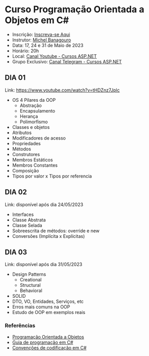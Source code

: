 # Curso Programação Orientada a Objetos em C#

* Inscrição: [Inscreva-se Aqui](https://lp.cursosdeaspnet.com.br/curso-poo-csharp-online-gratuito)
* Instrutor: [Michel Banagouro](https://www.linkedin.com/in/mbanagouro/)
* Data: 17, 24 e 31 de Maio de 2023
* Horário: 20h
* Local: [Canal Youtube - Cursos ASP.NET](https://www.youtube.com/@cursosaspnet)
* Grupo Exclusivo: [Canal Telegram - Cursos ASP.NET](https://t.me/+lb125hIwpbY4Y2Ex)

## DIA 01

Link: https://www.youtube.com/watch?v=tHDZnz7Jplc

* OS 4 Pilares da OOP
  * Abstração
  * Encapsulamento
  * Herança
  * Polimorfismo
* Classes e objetos
* Atributos
* Modificadores de acesso
* Propriedades
* Métodos
* Construtores
* Membros Estáticos
* Membros Constantes
* Composição
* Tipos por valor x Tipos por referencia

## DIA 02

Link: disponível após dia 24/05/2023

* Interfaces
* Classe Abstrata
* Classe Selada
* Sobreescrita de métodos: override e new
* Conversões (Implícita x Explícitas)

## DIA 03

Link: disponível após dia 31/05/2023

* Design Patterns
  * Creational
  * Structural 
  * Behavioral	
* SOLID
* DTO, VO, Entidades, Serviços, etc
* Erros mais comuns na OOP
* Estudo de OOP em exemplos reais

### Referências

* [Programação Orientada a Objetos](https://learn.microsoft.com/pt-br/dotnet/csharp/fundamentals/object-oriented/)
* [Guia de programação em C#](https://learn.microsoft.com/pt-br/dotnet/csharp/programming-guide/)
* [Convenções de codificação em C#](https://learn.microsoft.com/pt-br/dotnet/csharp/fundamentals/coding-style/coding-conventions)
